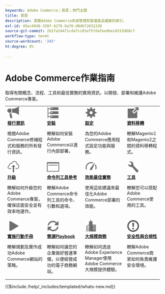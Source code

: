 ```yaml
---
keywords: Adobe Commerce；首頁；熱門主題
title: 首頁
description: 瀏覽Adobe Commerce系統管理和營運產品檔案的索引。
exl-id: 45ec4948-338f-4276-8a70-d0db720322d9
source-git-commit: 2b1fa24471cda7cc01ef5fdafeedbec0315d68c7
workflow-type: tm+mt
source-wordcount: '243'
ht-degree: 0%

---
```


# Adobe Commerce作業指南

取得有關概念、流程、工具和最佳實務的實用資訊，以開發、部署和維護Adobe Commerce專案。

<table>
<tr>
  <td valign="top">
    <a href="https://experienceleague.adobe.com/docs/commerce-operations/release/versions.html">
      <img alt="發行資訊" src="../assets/icons/promote.svg" width="40" height="40"/>
    </a>
    <div>
      <a href="https://experienceleague.adobe.com/docs/commerce-operations/release/versions.html"><strong>發行資訊</strong></a>
      <p>檢閱Adobe Commerce修補程式和服務的所有發行資訊。</p>
    </div>
  </td>
  <td valign="top">
    <a href="../installation/overview.md">
      <img alt="安裝" src="../assets/icons/servers.svg" width="40" height="40"/>
    </a>
    <div>
      <a href="../installation/overview.md"><strong>安裝</strong></a>
      <p>瞭解如何安裝Adobe Commerce以進行內部部署。</p>
    </div>
  </td>
  <td valign="top">
    <a href="../configuration/overview.md">
      <img alt="設定" src="../assets/icons/settings.svg" width="40" height="40"/>
    </a>
    <div>
      <a href="../configuration/overview.md"><strong>設定</strong></a>
      <p>為您的Adobe Commerce應用程式設定功能與服務。</p>
    </div>
  </td>
  <td valign="top">
    <a href="../tools/data-migration-tool/how-migration-works.md">
      <img alt="資料移轉" src="../assets/icons/move-to.svg" width="40" height="40"/>
    </a>
    <div>
      <a href="../tools/data-migration-tool/how-migration-works.md"><strong>資料移轉</strong></a>
      <p>瞭解Magento1和Magento2之間的資料移轉程式。</p>
    </div>
  </td>
</tr>
<tr>
  <td valign="top">
    <a href="../upgrade/overview.md">
      <img alt="升級" src="../assets/icons/upload-cloud.svg" width="40" height="40"/>
    </a>
    <div>
      <a href="../upgrade/overview.md"><strong>升級</strong></a>
      <p>瞭解如何升級您的Adobe Commerce專案，確保店面安全並有效率地運作。</p>
    </div>
  </td>
  <td valign="top">
    <a href="https://experienceleague.adobe.com/docs/commerce-operations/reference/commerce-on-premises.html">
       <img alt="命令列工具參考" src="../assets/icons/page-rule.svg" width="40" height="40"/>
    </a>
    <div>
      <a href="https://experienceleague.adobe.com/docs/commerce-operations/reference/commerce-on-premises.html"><strong>命令列工具參考</strong></a>
      <p>瞭解Adobe Commerce命令列工具的命令、引數和選項。</p>
    </div>
  </td>
  <td valign="top">
    <a href="../performance/overview.md">
       <img alt="效能" src="../assets/icons/gauge.svg" width="40" height="40"/>
    </a>
    <div>
      <a href="../performance/overview.md"><strong>效能最佳實務</strong></a>
      <p>使用這些建議來最佳化Adobe Commerce部署的效能。</p>
    </div>
  </td>
  <td valign="top">
    <a href="../tools/overview.md">
       <img alt="工具" src="../assets/icons/wrench.svg" width="40" height="40"/>
    </a>
    <div>
      <a href="../tools/overview.md"><strong>工具</strong></a>
      <p>瞭解您可以搭配Adobe Commerce使用的工具。</p>
    </div>
  </td>
</tr>
<tr>
  <td valign="top">
    <a href="../implementation-playbook/overview.md">
      <img alt="實作" src="../assets/icons/play.svg" width="40" height="40"/>
    </a>
    <div>
      <a href="../implementation-playbook/overview.md"><strong>實施行動手冊</strong></a>
      <p>瞭解規劃及實作成功Adobe Commerce網站的策略。</p>
    </div>
  </td>
  <td valign="top">
    <a href="../operational-playbook/overview.md">
       <img alt="作業" src="../assets/icons/refresh.svg" width="40" height="40"/>
    </a>
    <div>
      <a href="../operational-playbook/overview.md"><strong>營運Playbook</strong></a>
      <p>瞭解如何讓您的企業做好營運準備，以便經營成功的電子商務網站。</p>
    </div>
  </td>
  <td valign="top">
    <a href="../operational-playbook/overview.md">
       <img alt="企業" src="../assets/icons/enterprise.svg" width="40" height="40"/>
    </a>
    <div>
      <a href="../commerce-at-scale/overview.md"><strong>大規模商務</strong></a>
      <p>瞭解如何透過Adobe Experience Manager使用Adobe Commerce大規模提供體驗。</p>
    </div>
  </td>
  <td valign="top">
    <a href="../security-and-compliance/overview.md">
       <img alt="企業" src="../assets/icons/alert-circle.svg" width="40" height="40"/>
    </a>
    <div>
      <a href="../security-and-compliance/overview.md"><strong>安全性與合規性</strong></a>
      <p>瞭解Adobe Commerce商家如何負責維護安全環境。</p>
    </div>
  </td>
</tr>
</table>

{{$include /help/_includes/templated/whats-new.md}}
